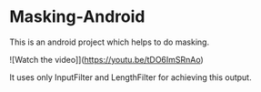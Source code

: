 # Masking-Android
This is an android project which helps to do masking.

![Watch the video]](https://youtu.be/tDO6ImSRnAo)

It uses only InputFilter and LengthFilter for achieving this output.
